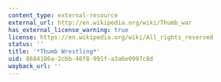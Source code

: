 ```yaml
---
content_type: external-resource
external_url: http://en.wikipedia.org/wiki/Thumb_war
has_external_license_warning: true
license: https://en.wikipedia.org/wiki/All_rights_reserved
status: ''
title: '*Thumb Wrestling*'
uid: 8684186a-2cbb-46f8-991f-a3a6e0997c8d
wayback_url: ''
---
```

